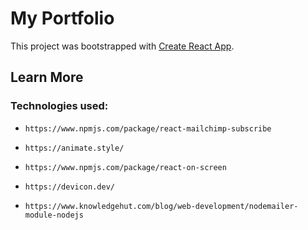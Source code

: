 # My Portfolio

This project was bootstrapped with [Create React App](https://github.com/facebook/create-react-app).


## Learn More

### Technologies used: 

- `https://www.npmjs.com/package/react-mailchimp-subscribe`

- `https://animate.style/`

- `https://www.npmjs.com/package/react-on-screen`

- `https://devicon.dev/`

- `https://www.knowledgehut.com/blog/web-development/nodemailer-module-nodejs`